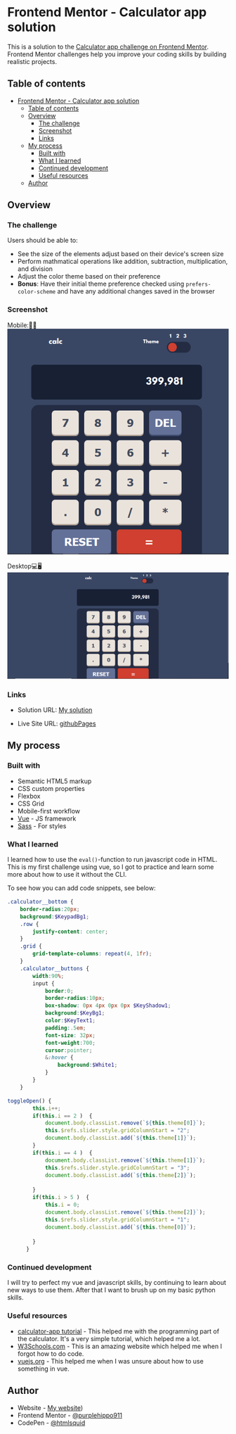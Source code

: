 # Frontend Mentor - Calculator app solution

This is a solution to the [Calculator app challenge on Frontend Mentor](https://www.frontendmentor.io/challenges/calculator-app-9lteq5N29). Frontend Mentor challenges help you improve your coding skills by building realistic projects. 

## Table of contents

- [Frontend Mentor - Calculator app solution](#frontend-mentor---calculator-app-solution)
  - [Table of contents](#table-of-contents)
  - [Overview](#overview)
    - [The challenge](#the-challenge)
    - [Screenshot](#screenshot)
    - [Links](#links)
  - [My process](#my-process)
    - [Built with](#built-with)
    - [What I learned](#what-i-learned)
    - [Continued development](#continued-development)
    - [Useful resources](#useful-resources)
  - [Author](#author)

## Overview

### The challenge

Users should be able to:

- See the size of the elements adjust based on their device's screen size
- Perform mathmatical operations like addition, subtraction, multiplication, and division
- Adjust the color theme based on their preference
- **Bonus**: Have their initial theme preference checked using `prefers-color-scheme` and have any additional changes saved in the browser

### Screenshot

Mobile:📱📱
![Mobile](./design/mobileScreenshot.png/)

Desktop💻🖥
![Desktop](./design/desktopScreenshot.png/)


### Links

- Solution URL: [My solution](https://www.frontendmentor.io/solutions/calculator-app-with-vue-and-sass-odRtLkzEhc)

- Live Site URL: [githubPages](https://purplehippo911.github.io/calculatorApp/)

## My process

### Built with

- Semantic HTML5 markup
- CSS custom properties
- Flexbox
- CSS Grid
- Mobile-first workflow
- [Vue](https://vuejs.org/) - JS framework
- [Sass](https://sass-lang.com/) - For styles

### What I learned

I learned how to use the `eval()`-function to run javascript code in HTML. This is my first challenge using vue, so I got to practice and learn some more about how to use it without the CLI. 

To see how you can add code snippets, see below:


```scss
.calculator__bottom {
    border-radius:20px;
    background:$KeypadBg1;
    .row {
        justify-content: center;
    }
    .grid {
        grid-template-columns: repeat(4, 1fr);
    }
    .calculator__buttons {
        width:90%;
        input {
            border:0;
            border-radius:10px;
            box-shadow: 0px 4px 0px 0px $KeyShadow1;
            background:$KeyBg1;
            color:$KeyText1;
            padding:.5em;
            font-size: 32px;
            font-weight:700;
            cursor:pointer;
            &:hover {
                background:$White1;
            }
        }
    }
```
```js
toggleOpen() {
        this.i++;
        if(this.i == 2 )  {
            document.body.classList.remove(`${this.theme[0]}`);
            this.$refs.slider.style.gridColumnStart = "2";
            document.body.classList.add(`${this.theme[1]}`);
        }
        if(this.i == 4 )  {
            document.body.classList.remove(`${this.theme[1]}`);
            this.$refs.slider.style.gridColumnStart = "3";
            document.body.classList.add(`${this.theme[2]}`);
            
        }
        if(this.i > 5 )  {
            this.i = 0;
            document.body.classList.remove(`${this.theme[2]}`);
            this.$refs.slider.style.gridColumnStart = "1";
            document.body.classList.add(`${this.theme[0]}`);
    
        }
      }
```


### Continued development

I will try to perfect my vue and javascript skills, by continuing to learn about new ways to use them. After that I want to brush up on my basic python skills.

### Useful resources

- [calculator-app tutorial](https://www.youtube.com/watch?v=QS6Y0ezhyCs) - This helped me with the programming part of the calculator. It's a very simple tutorial, which helped me a lot. 
- [W3Schools.com](https://www.w3schools.com) - This is an amazing website which helped me when I forgot how to do code. 
- [vuejs.org](https://vuejs.org/guide/essentials/) - This helped me when I was unsure about how to use something in vue.

## Author

- Website - [My website](https://purplehippo911.github.io/website/))
- Frontend Mentor - [@purplehippo911](https://www.frontendmentor.io/profile/purplehippo911)
- CodePen - [@htmlsquid](https://codepen.io/htmlsquid)